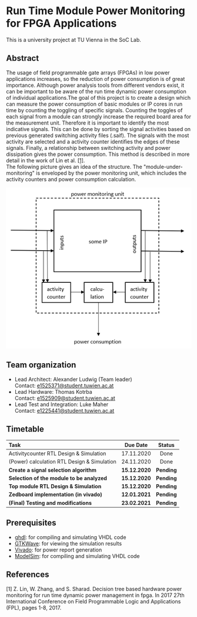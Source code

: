 # Run Time Module Power Monitoring for FPGA Applications

This is a university project at TU Vienna in the SoC Lab.

## Abstract
The usage of field programmable gate arrays (FPGAs) in low power applications increases, so
the reduction of power consumption is of great importance. Although power analysis tools from
different vendors exist, it can be important to be aware of the run time dynamic power consumption of individual 
applications.The goal of this project is to create a design which can measure the power consumption of basic
modules or IP cores in run time by counting the toggling of specific signals. Counting the toggles
of each signal from a module can strongly increase the required board area for the measurement
unit. Therefore it is important to identify the most indicative signals. This can be done by sorting the signal 
activities based on previous generated switching activity files (.saif). The signals with the most activity are 
selected and a activity counter identifies the edges of these signals. Finally, a relationship between 
switching activity and power dissipation gives the power consumption. This method is described in more detail in 
the work of Lin et al. [[1]](#1).  
The following picture gives an idea of the structure. The "module-under-monitoring"
is enveloped by the power monitoring unit, which includes the activity counters and power consumption calculation.

![System overview](https://github.com/al-ludwig/Run-Time-Power-Monitoring/blob/main/doc/overview.PNG)

## Team organization

* Lead Architect: Alexander Ludwig (Team leader)  
Contact: e1525371@student.tuwien.ac.at
* Lead Hardware: Thomas Kotrba  
Contact: e1525909@student.tuwien.ac.at
* Lead Test and Integration: Luke Maher  
Contact: e1225441@student.tuwien.ac.at

## Timetable

| Task | Due Date | Status |
| :---        |    :----:   | :----: |
| Activitycounter RTL Design & Simulation | 17.11.2020 | Done |
| (Power) calculation RTL Design & Simulation | 24.11.2020 | Done |
| **Create a signal selection algorithm** | **15.12.2020** | **Pending** |
| **Selection of the module to be analyzed** | **15.12.2020** | **Pending** |
| **Top module RTL Design & Simulation** | **15.12.2020** | **Pending** |
| **Zedboard implementation (in vivado)** | **12.01.2021** | **Pending** |
| **(Final) Testing and modifications** | **23.02.2021** | **Pending** |



## Prerequisites

* [ghdl](http://ghdl.free.fr/): for compiling and simulating VHDL code
* [GTKWave](http://gtkwave.sourceforge.net/): for viewing the simulation results
* [Vivado](https://www.xilinx.com/products/design-tools/vivado.html): for power report generation
* [ModelSim](https://www.mentor.com/company/higher_ed/modelsim-student-edition): for compiling and simulating VHDL code

## References
<a id="1">[1]</a>
Z. Lin, W. Zhang, and S. Sharad. Decision tree based hardware power monitoring for run
time dynamic power management in fpga. In 2017 27th International Conference on Field
Programmable Logic and Applications (FPL), pages 1-8, 2017.